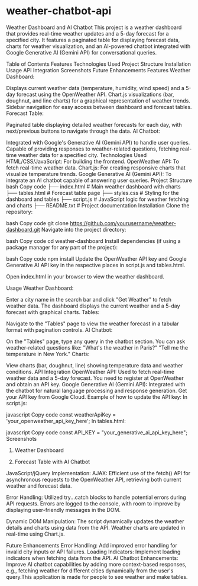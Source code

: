 # weather-chatbot-api

Weather Dashboard and AI Chatbot
This project is a weather dashboard that provides real-time weather updates and a 5-day forecast for a specified city. It features a paginated table for displaying forecast data, charts for weather visualization, and an AI-powered chatbot integrated with Google Generative AI (Gemini API) for conversational queries.

Table of Contents
Features
Technologies Used
Project Structure
Installation
Usage
API Integration
Screenshots
Future Enhancements
Features
Weather Dashboard:

Displays current weather data (temperature, humidity, wind speed) and a 5-day forecast using the OpenWeather API.
Chart.js visualizations (bar, doughnut, and line charts) for a graphical representation of weather trends.
Sidebar navigation for easy access between dashboard and forecast tables.
Forecast Table:

Paginated table displaying detailed weather forecasts for each day, with next/previous buttons to navigate through the data.
AI Chatbot:

Integrated with Google's Generative AI (Gemini API) to handle user queries.
Capable of providing responses to weather-related questions, fetching real-time weather data for a specified city.
Technologies Used
HTML/CSS/JavaScript: For building the frontend.
OpenWeather API: To fetch real-time weather data.
Chart.js: For creating responsive charts that visualize temperature trends.
Google Generative AI (Gemini API): To integrate an AI chatbot capable of answering user queries.
Project Structure
bash
Copy code
├── index.html          # Main weather dashboard with charts
├── tables.html         # Forecast table page
├── styles.css          # Styling for the dashboard and tables
├── script.js           # JavaScript logic for weather fetching and charts
├── README.txt          # Project documentation
Installation
Clone the repository:

bash
Copy code
git clone https://github.com/yourusername/weather-dashboard.git
Navigate into the project directory:

bash
Copy code
cd weather-dashboard
Install dependencies (if using a package manager for any part of the project):

bash
Copy code
npm install
Update the OpenWeather API key and Google Generative AI API key in the respective places in script.js and tables.html.

Open index.html in your browser to view the weather dashboard.

Usage
Weather Dashboard:

Enter a city name in the search bar and click "Get Weather" to fetch weather data.
The dashboard displays the current weather and a 5-day forecast with graphical charts.
Tables:

Navigate to the "Tables" page to view the weather forecast in a tabular format with pagination controls.
AI Chatbot:

On the "Tables" page, type any query in the chatbot section. You can ask weather-related questions like:
"What's the weather in Paris?"
"Tell me the temperature in New York."
Charts:

View charts (bar, doughnut, line) showing temperature data and weather conditions.
API Integration
OpenWeather API:
Used to fetch real-time weather data and a 5-day forecast. You need to register at OpenWeather and obtain an API key.
Google Generative AI (Gemini API):
Integrated with the chatbot for natural language processing and response generation. Get your API key from Google Cloud.
Example of how to update the API key:
In script.js:

javascript
Copy code
const weatherApiKey = 'your_openweather_api_key_here';
In tables.html:

javascript
Copy code
const API_KEY = "your_generative_ai_api_key_here";
Screenshots
1. Weather Dashboard

2. Forecast Table with AI Chatbot

JavaScript/jQuery Implementation:
AJAX: Efficient use of the fetch() API for asynchronous requests to the OpenWeather API, retrieving both current weather and forecast data.

Error Handling: Utilized try...catch blocks to handle potential errors during API requests. Errors are logged to the console, with room to improve by displaying user-friendly messages in the DOM.

Dynamic DOM Manipulation: The script dynamically updates the weather details and charts using data from the API. Weather charts are updated in real-time using Chart.js.



Future Enhancements
Error Handling: Add improved error handling for invalid city inputs or API failures.
Loading Indicators: Implement loading indicators when fetching data from the API.
AI Chatbot Enhancements: Improve AI chatbot capabilities by adding more context-based responses, e.g., fetching weather for different cities dynamically from the user's query.This application is made for people to see weather and make tables.
